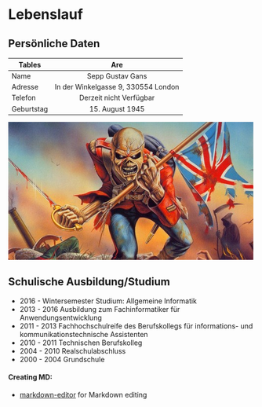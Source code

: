# Lebenslauf

## Persönliche Daten

| Tables        | Are           | 
| ------------- |:-------------:| 
| Name      | Sepp Gustav Gans |
| Adresse      | In der Winkelgasse 9, 330554 London      |
| Telefon | Derzeit nicht Verfügbar      |
|Geburtstag | 15. August 1945|

![alt text](eddie.jpg "Sepp Gustav Gans")


## Schulische Ausbildung/Studium
* 2016 - Wintersemester Studium: Allgemeine Informatik
* 2013 - 2016 Ausbildung zum Fachinformatiker für Anwendungsentwicklung
* 2011 - 2013 Fachhochschulreife des Berufskollegs für informations- und kommunikationstechnische Assistenten
* 2010 - 2011 Technischen Berufskolleg
* 2004 - 2010 Realschulabschluss 
* 2000 - 2004 Grundschule 


#### Creating MD:
 * [markdown-editor](https://jbt.github.io/markdown-editor/) for Markdown editing
